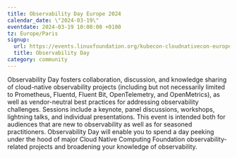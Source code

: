 ```yaml
---
title: Observability Day Europe 2024
calendar_date: \"2024-03-19\"
eventdate: 2024-03-19 10:00:00 +0100
tz: Europe/Paris
signup:
  url: https://events.linuxfoundation.org/kubecon-cloudnativecon-europe/co-located-events/observability-day/#about
  title: Observability Day
category: community
---
```

Observability Day fosters collaboration, discussion, and knowledge sharing of cloud-native observability projects (including but not necessarily limited to Prometheus, Fluentd, Fluent Bit, OpenTelemetry, and OpenMetrics), as well as vendor-neutral best practices for addressing observability challenges. Sessions include a keynote, panel discussions, workshops, lightning talks, and individual presentations. This event is intended both for audiences that are new to observability as well as for seasoned practitioners. Observability Day will enable you to spend a day peeking under the hood of major Cloud Native Computing Foundation observability-related projects and broadening your knowledge of observability.
